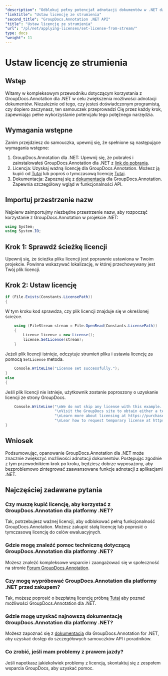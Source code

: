 ```yaml
---
"description": "Odblokuj pełny potencjał adnotacji dokumentów w .NET dzięki GroupDocs.Annotation. Postępuj zgodnie z naszym przewodnikiem krok po kroku, aby uzyskać bezproblemową integrację."
"linktitle": "Ustaw licencję ze strumienia"
"second_title": "GroupDocs.Annotation .NET API"
"title": "Ustaw licencję ze strumienia"
"url": "/pl/net/applying-licenses/set-license-from-stream/"
type: docs
"weight": 11
---
```


# Ustaw licencję ze strumienia

## Wstęp
Witamy w kompleksowym przewodniku dotyczącym korzystania z GroupDocs.Annotation dla .NET w celu zwiększenia możliwości adnotacji dokumentów. Niezależnie od tego, czy jesteś doświadczonym programistą, czy dopiero zaczynasz, ten samouczek przeprowadzi Cię przez każdy krok, zapewniając pełne wykorzystanie potencjału tego potężnego narzędzia.
## Wymagania wstępne
Zanim przejdziesz do samouczka, upewnij się, że spełnione są następujące wymagania wstępne:
1. GroupDocs.Annotation dla .NET: Upewnij się, że pobrałeś i zainstalowałeś GroupDocs.Annotation dla .NET z [link do pobrania](https://releases.groupdocs.com/annotation/net/).
2. Licencja: Uzyskaj ważną licencję dla GroupDocs.Annotation. Możesz ją kupić od [Tutaj](https://purchase.groupdocs.com/buy) lub poproś o tymczasową licencję [Tutaj](https://purchase.groupdocs.com/temporary-license/).
3. Dokumentacja: Zapoznaj się z [dokumentacja](https://tutorials.groupdocs.com/annotation/net/) dla GroupDocs.Annotation. Zapewnia szczegółowy wgląd w funkcjonalności API.

## Importuj przestrzenie nazw
Najpierw zaimportujmy niezbędne przestrzenie nazw, aby rozpocząć korzystanie z GroupDocs.Annotation w projekcie .NET:
```csharp
using System;
using System.IO;
```

## Krok 1: Sprawdź ścieżkę licencji
Upewnij się, że ścieżka pliku licencji jest poprawnie ustawiona w Twoim projekcie. Powinna wskazywać lokalizację, w której przechowywany jest Twój plik licencji.
## Krok 2: Ustaw licencję
```csharp
if (File.Exists(Constants.LicensePath))
{
```
W tym kroku kod sprawdza, czy plik licencji znajduje się w określonej ścieżce.
```csharp
    using (FileStream stream = File.OpenRead(Constants.LicensePath))
    {
        License license = new License();
        license.SetLicense(stream);
    }
```
Jeżeli plik licencji istnieje, odczytuje strumień pliku i ustawia licencję za pomocą `SetLicense` metoda.
```csharp
    Console.WriteLine("License set successfully.");
}
else
{
```
Jeśli plik licencji nie istnieje, użytkownik zostanie poproszony o uzyskanie licencji ze strony GroupDocs.
```csharp
    Console.WriteLine("\nWe do not ship any license with this example. " +
                      "\nVisit the GroupDocs site to obtain either a temporary or permanent license. " +
                      "\nLearn more about licensing at https://purchase.groupdocs.com/faqs/licensing. " +
                      "\nLear how to request temporary license at https://purchase.groupdocs.com/temporary-license.");
}
```

## Wniosek
Podsumowując, opanowanie GroupDocs.Annotation dla .NET może znacznie zwiększyć możliwości adnotacji dokumentów. Postępując zgodnie z tym przewodnikiem krok po kroku, będziesz dobrze wyposażony, aby bezproblemowo zintegrować zaawansowane funkcje adnotacji z aplikacjami .NET.
## Najczęściej zadawane pytania
### Czy muszę kupić licencję, aby korzystać z GroupDocs.Annotation dla platformy .NET?
Tak, potrzebujesz ważnej licencji, aby odblokować pełną funkcjonalność GroupDocs.Annotation. Możesz zakupić stałą licencję lub poprosić o tymczasową licencję do celów ewaluacyjnych.
### Gdzie mogę znaleźć pomoc techniczną dotyczącą GroupDocs.Annotation dla platformy .NET?
Możesz znaleźć kompleksowe wsparcie i zaangażować się w społeczność na stronie [Forum GroupDocs.Annotation](https://forum.groupdocs.com/c/annotation/10).
### Czy mogę wypróbować GroupDocs.Annotation dla platformy .NET przed zakupem?
Tak, możesz poprosić o bezpłatną licencję próbną [Tutaj](https://releases.groupdocs.com/) aby poznać możliwości GroupDocs.Annotation dla .NET.
### Gdzie mogę uzyskać najnowszą dokumentację GroupDocs.Annotation dla platformy .NET?
Możesz zapoznać się z [dokumentacja](https://tutorials.groupdocs.com/annotation/net/) dla GroupDocs.Annotation for .NET, aby uzyskać dostęp do szczegółowych samouczków API i poradników.
### Co zrobić, jeśli mam problemy z prawem jazdy?
Jeśli napotkasz jakiekolwiek problemy z licencją, skontaktuj się z zespołem wsparcia GroupDocs, aby uzyskać pomoc.